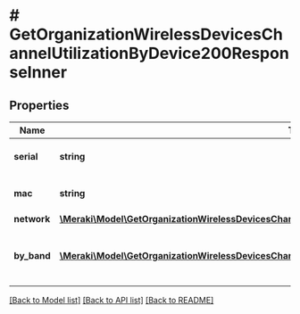 # # GetOrganizationWirelessDevicesChannelUtilizationByDevice200ResponseInner

## Properties

Name | Type | Description | Notes
------------ | ------------- | ------------- | -------------
**serial** | **string** | The serial number for the device. | [optional]
**mac** | **string** | The MAC address of the device. | [optional]
**network** | [**\Meraki\Model\GetOrganizationWirelessDevicesChannelUtilizationByDevice200ResponseInnerNetwork**](GetOrganizationWirelessDevicesChannelUtilizationByDevice200ResponseInnerNetwork.md) |  | [optional]
**by_band** | [**\Meraki\Model\GetOrganizationWirelessDevicesChannelUtilizationByDevice200ResponseInnerByBandInner[]**](GetOrganizationWirelessDevicesChannelUtilizationByDevice200ResponseInnerByBandInner.md) | Channel utilization broken down by band. | [optional]

[[Back to Model list]](../../README.md#models) [[Back to API list]](../../README.md#endpoints) [[Back to README]](../../README.md)

